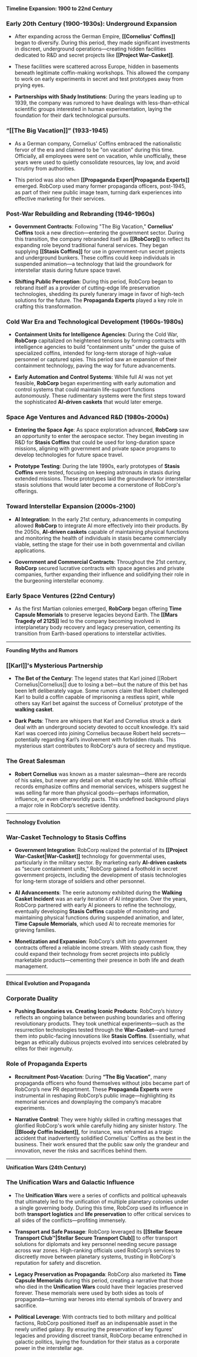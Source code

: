 **Timeline Expansion: 1900 to 22nd Century**

### **Early 20th Century (1900-1930s): Underground Expansion**

- After expanding across the German Empire, **[[Cornelius' Coffins]]** began to diversify. During this period, they made significant investments in discreet, underground operations—creating hidden facilities dedicated to R&D and secret projects like **[[Project War-Casket]]**.
    
- These facilities were scattered across Europe, hidden in basements beneath legitimate coffin-making workshops. This allowed the company to work on early experiments in secret and test prototypes away from prying eyes.
    
- **Partnerships with Shady Institutions**: During the years leading up to 1939, the company was rumored to have dealings with less-than-ethical scientific groups interested in human experimentation, laying the foundation for their dark technological pursuits.
    

### **“[[The Big Vacation]]” (1933-1945)**

- As a German company, Cornelius' Coffins embraced the nationalistic fervor of the era and claimed to be "on vacation" during this time. Officially, all employees were sent on vacation, while unofficially, these years were used to quietly consolidate resources, lay low, and avoid scrutiny from authorities.
    
- This period was also when **[[Propaganda Expert|Propaganda Experts]]** emerged. RobCorp used many former propaganda officers, post-1945, as part of their new public image team, turning dark experiences into effective marketing for their services.
    

### **Post-War Rebuilding and Rebranding (1946-1960s)**

- **Government Contracts**: Following "The Big Vacation," **Cornelius' Coffins** took a new direction—entering the government sector. During this transition, the company rebranded itself as **[[RobCorp]]** to reflect its expanding role beyond traditional funeral services. They began supplying **[[Stasis Coffins]]** for use in government-run secret projects and underground bunkers. These coffins could keep individuals in suspended animation—a technology that laid the groundwork for interstellar stasis during future space travel.
    
- **Shifting Public Perception**: During this period, RobCorp began to rebrand itself as a provider of cutting-edge life preservation technologies, shedding its purely funerary image in favor of high-tech solutions for the future. The **Propaganda Experts** played a key role in crafting this transformation.
    

### **Cold War Era and Technological Development (1960s-1980s)**

- **Containment Units for Intelligence Agencies**: During the Cold War, **RobCorp** capitalized on heightened tensions by forming contracts with intelligence agencies to build “containment units” under the guise of specialized coffins, intended for long-term storage of high-value personnel or captured spies. This period saw an expansion of their containment technology, paving the way for future advancements.
    
- **Early Automation and Control Systems**: While full AI was not yet feasible, **RobCorp** began experimenting with early automation and control systems that could maintain life-support functions autonomously. These rudimentary systems were the first steps toward the sophisticated **AI-driven caskets** that would later emerge.
    

### **Space Age Ventures and Advanced R&D (1980s-2000s)**

- **Entering the Space Age**: As space exploration advanced, **RobCorp** saw an opportunity to enter the aerospace sector. They began investing in R&D for **Stasis Coffins** that could be used for long-duration space missions, aligning with government and private space programs to develop technologies for future space travel.
    
- **Prototype Testing**: During the late 1990s, early prototypes of **Stasis Coffins** were tested, focusing on keeping astronauts in stasis during extended missions. These prototypes laid the groundwork for interstellar stasis solutions that would later become a cornerstone of RobCorp's offerings.
    

### **Toward Interstellar Expansion (2000s-2100)**

- **AI Integration**: In the early 21st century, advancements in computing allowed **RobCorp** to integrate AI more effectively into their products. By the 2050s, **AI-driven caskets** capable of maintaining physical functions and monitoring the health of individuals in stasis became commercially viable, setting the stage for their use in both governmental and civilian applications.
    
- **Government and Commercial Contracts**: Throughout the 21st century, **RobCorp** secured lucrative contracts with space agencies and private companies, further expanding their influence and solidifying their role in the burgeoning interstellar economy.
    

### **Early Space Ventures (22nd Century)**

- As the first Martian colonies emerged, **RobCorp** began offering **Time Capsule Memorials** to preserve legacies beyond Earth. The **[[Mars Tragedy of 2125]]** led to the company becoming involved in interplanetary body recovery and legacy preservation, cementing its transition from Earth-based operations to interstellar activities.

---

**Founding Myths and Rumors**

### **[[Karl]]'s Mysterious Partnership**

- **The Bet of the Century**: The legend states that Karl joined [[Robert Cornelius|Cornelius]] due to losing a bet—but the nature of this bet has been left deliberately vague. Some rumors claim that Robert challenged Karl to build a coffin capable of imprisoning a restless spirit, while others say Karl bet against the success of Cornelius’ prototype of the **walking casket**.
    
- **Dark Pacts**: There are whispers that Karl and Cornelius struck a dark deal with an underground society devoted to occult knowledge. It’s said Karl was coerced into joining Cornelius because Robert held secrets—potentially regarding Karl’s involvement with forbidden rituals. This mysterious start contributes to RobCorp's aura of secrecy and mystique.
    

### **The Great Salesman**

- **Robert Cornelius** was known as a master salesman—there are records of his sales, but never any detail on what exactly he sold. While official records emphasize coffins and memorial services, whispers suggest he was selling far more than physical goods—perhaps information, influence, or even otherworldly pacts. This undefined background plays a major role in RobCorp’s secretive identity.
    

---

**Technology Evolution**

### **War-Casket Technology to Stasis Coffins**

- **Government Integration**: RobCorp realized the potential of its **[[Project War-Casket|War-Casket]]** technology for governmental uses, particularly in the military sector. By marketing early **AI-driven caskets** as “secure containment units,” RobCorp gained a foothold in secret government projects, including the development of stasis technologies for long-term storage of soldiers and other personnel.
    
- **AI Advancements**: The eerie autonomy exhibited during the **Walking Casket Incident** was an early iteration of AI integration. Over the years, RobCorp partnered with early AI pioneers to refine the technology, eventually developing **Stasis Coffins** capable of monitoring and maintaining physical functions during suspended animation, and later, **Time Capsule Memorials**, which used AI to recreate memories for grieving families.
    
- **Monetization and Expansion**: RobCorp's shift into government contracts offered a reliable income stream. With steady cash flow, they could expand their technology from secret projects into publicly marketable products—cementing their presence in both life and death management.
    

---

**Ethical Evolution and Propaganda**

### **Corporate Duality**

- **Pushing Boundaries vs. Creating Iconic Products**: RobCorp’s history reflects an ongoing balance between pushing boundaries and offering revolutionary products. They took unethical experiments—such as the resurrection technologies tested through the **War-Casket**—and turned them into public-facing innovations like **Stasis Coffins**. Essentially, what began as ethically dubious projects evolved into services celebrated by elites for their ingenuity.
    

### **Role of Propaganda Experts**

- **Recruitment Post-Vacation**: During **“The Big Vacation”**, many propaganda officers who found themselves without jobs became part of RobCorp’s new PR department. These **Propaganda Experts** were instrumental in reshaping RobCorp’s public image—highlighting its memorial services and downplaying the company’s macabre experiments.
    
- **Narrative Control**: They were highly skilled in crafting messages that glorified RobCorp's work while carefully hiding any sinister history. The **[[Bloody Coffin Incident]]**, for instance, was reframed as a tragic accident that inadvertently solidified Cornelius' Coffins as the best in the business. Their work ensured that the public saw only the grandeur and innovation, never the risks and sacrifices behind them.
    

---

**Unification Wars (24th Century)**

### **The Unification Wars and Galactic Influence**

- The **Unification Wars** were a series of conflicts and political upheavals that ultimately led to the unification of multiple planetary colonies under a single governing body. During this time, RobCorp used its influence in both **transport logistics** and **life preservation** to offer critical services to all sides of the conflicts—profiting immensely.
    
- **Transport and Safe Passage**: RobCorp leveraged its **[[Stellar Secure Transport Club™|Stellar Secure Transport Club]]** to offer transport solutions for diplomats and key personnel needing secure passage across war zones. High-ranking officials used RobCorp’s services to discreetly move between planetary systems, trusting in RobCorp's reputation for safety and discretion.
    
- **Legacy Preservation as Propaganda**: RobCorp also marketed its **Time Capsule Memorials** during this period, creating a narrative that those who died in the **Unification Wars** could have their legacies preserved forever. These memorials were used by both sides as tools of propaganda—turning war heroes into eternal symbols of bravery and sacrifice.
    
- **Political Leverage**: With contracts tied to both military and political factions, RobCorp positioned itself as an indispensable asset in the newly unified galaxy. By ensuring the preservation of key figures’ legacies and providing discreet transit, RobCorp became entrenched in galactic politics, laying the foundation for their status as a corporate power in the interstellar age.